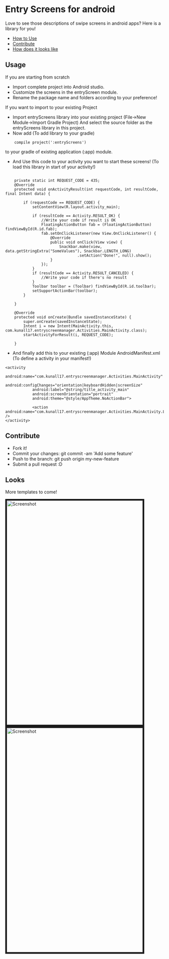 Entry Screens for android
================
Love to see those descriptions of swipe screens in android apps?
Here is a library for you!

* [How to Use](#usage)
* [Contribute](#contribute)
* [How does it looks like](#looks)


Usage
-------

If you are starting from scratch 

* Import complete project into Android studio.
* Customize the screens in the entryScreen module.
* Rename the package name and folders according to your preference!


If you want to import to your existing Project  

* Import entryScreens library into your existing project (File->New Module->Import Gradle Project) And select the source folder as the entryScreens library in this project.
* Now add (To add library to your gradle)
```
    compile project(':entryScreens')
```
to your gradle of existing application (:app) module.

* And Use this code to your activity you want to start these screens! (To load this library in start of your activity!)

```
   
    private static int REQUEST_CODE = 435;
    @Override
    protected void onActivityResult(int requestCode, int resultCode, final Intent data) {

        if (requestCode == REQUEST_CODE) {
            setContentView(R.layout.activity_main);

            if (resultCode == Activity.RESULT_OK) {
                //Write your code if result is OK
                FloatingActionButton fab = (FloatingActionButton) findViewById(R.id.fab);
                fab.setOnClickListener(new View.OnClickListener() {
                    @Override
                    public void onClick(View view) {
                        Snackbar.make(view, data.getStringExtra("SomeValues"), Snackbar.LENGTH_LONG)
                                .setAction("Done!", null).show();
                    }
                });
            }
            if (resultCode == Activity.RESULT_CANCELED) {
                //Write your code if there's no result
            }
            Toolbar toolbar = (Toolbar) findViewById(R.id.toolbar);
            setSupportActionBar(toolbar);
        }

    }

    @Override
    protected void onCreate(Bundle savedInstanceState) {
        super.onCreate(savedInstanceState);
        Intent i = new Intent(MainActivity.this, com.kunall17.entryscreenmanager.Activities.MainActivity.class);
        startActivityForResult(i, REQUEST_CODE);

    }
```

* And finally add this to your existing (:app) Module AndroidManifest.xml (To define a activity in your manifest!)

```
<activity
            android:name="com.kunall17.entryscreenmanager.Activities.MainActivity"
            android:configChanges="orientation|keyboardHidden|screenSize"
            android:label="@string/title_activity_main"
            android:screenOrientation="portrait"
            android:theme="@style/AppTheme.NoActionBar">
            
            <action android:name="com.kunall17.entryscreenmanager.Activities.MainActivity.LAUNCH" />
</activity>
```
           
Contribute
-------
* Fork it!
* Commit your changes: git commit -am 'Add some feature'
* Push to the branch: git push origin my-new-feature
* Submit a pull request :D

Looks
-------
More templates to come!

<img alt="Screenshot" src="https://raw.githubusercontent.com/kunall17/EntryScreenManager/screenshots/entryscreen.gif" width="432" height="712" border="5" /> 
<img alt="Screenshot" src="https://raw.githubusercontent.com/kunall17/EntryScreenManager/screenshots/login.png" width="432" height="712" border="5" /> 

